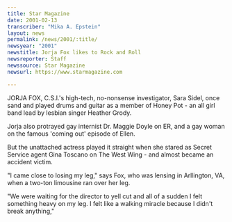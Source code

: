 ```yaml
---
title: Star Magazine
date: 2001-02-13
transcriber: "Mika A. Epstein"
layout: news
permalink: /news/2001/:title/
newsyear: "2001"
newstitle: Jorja Fox likes to Rock and Roll
newsreporter: Staff
newssource: Star Magazine
newsurl: https://www.starmagazine.com

---
```

JORJA FOX, C.S.I.'s high-tech, no-nonsense investigator, Sara Sidel, once sand and played drums and guitar as a member of Honey Pot - an all girl band lead by lesbian singer Heather Grody.

Jorja also protrayed gay internist Dr. Maggie Doyle on ER, and a gay woman on the famous 'coming out' episode of Ellen.

But the unattached actress played it straight when she stared as Secret Service agent Gina Toscano on The West Wing - and almost became an accident victim.

"I came close to losing my leg," says Fox, who was lensing in Arllington, VA, when a two-ton limousine ran over her leg.

"We were waiting for the director to yell cut and all of a sudden I felt something heavy on my leg. I felt like a walking miracle because I didn't break anything,"
